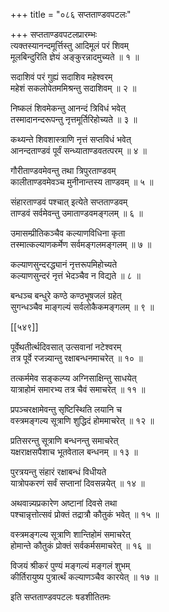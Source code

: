 +++
title = "०८६ सप्तताण्डवपटलः"

+++
सप्तताण्डवपटलप्रारम्भः  
त्यक्तस्यानन्दमूर्त्तिस्तु आदिमूलं परं शिवम्  
मूलबिन्दुरिति ज्ञेयं अङ्कुरन्नादमुच्यते ॥ १ ॥


सदाशिवं परं गुह्यं सदाशिव महेश्वरम्  
महेशं सकलोपेतममिश्रन्तु सदाशिवम् ॥ २ ॥


निष्कलं शिवमेकन्तु आनन्दं त्रिविधं भवेत्  
तस्मादानन्दरूपन्तु नृत्तमूर्तिरिहोच्यते ॥ ३ ॥


कथ्यन्ते शिवशास्त्राणि नृत्तं सप्तविधं भवेत्  
आनन्दताण्डवं पूर्वं सन्ध्याताण्डवतत्परम् ॥ ४ ॥


गौरीताण्डवमेवन्तु तथा त्रिपुरताण्डवम्  
कालीताण्डवमेवञ्च मुनीनान्तस्य ताण्डवम् ॥ ५ ॥


संहारताण्डवं पश्चात् इत्येते सप्तताण्डवम्  
ताण्डवं सर्वमेवन्तु उमाताण्डवमङ्गलम् ॥ ६ ॥


उमासम्प्रीतिकञ्चैव कल्याणविधिना कृता  
तस्मात्कल्याणकर्मेण सर्वमङ्गलमङ्गलम् ॥ ७ ॥


कल्याणसुन्दरद्ध्यानं नृत्तरूपमिहोच्यते  
कल्याणसुन्दरं नृत्तं भेदञ्चैव न विद्यते ॥ ८ ॥


बन्धञ्च बन्धुरे कण्ठे कण्ठभूषजलं ग्रहेत्  
सुगन्धञ्चैव माङ्गल्यं सर्वलोकैकमङ्गलम् ॥ ९ ॥



[[५४९]]  

पूर्वेथतीर्त्थदिवसात् उत्सवानां नटेश्वरम्  
तत्र पूर्वे रजन्न्यान्तु रक्षाबन्धनमाचरेत् ॥ १० ॥


तत्कर्ममेव सङ्कल्प्य अग्निसाक्षिन्तु साधयेत्  
यात्राहोमं समारभ्य तत्र चैवं समाचरेत् ॥ ११ ॥


प्रपञ्चरक्षामेवन्तु सृष्टिस्थिति लयानि च  
वस्त्रमङ्गल्य सूत्राणि शुद्धिदं होममाचरेत् ॥ १२ ॥


प्रतिसरन्तु सूत्राणि बन्धनन्तु समाचरेत्  
यक्षराक्षसपैशाच भूतवेताल बन्धनम् ॥ १३ ॥


पुरत्रयन्तु संहारं रक्षाबन्धं विधीयते  
यात्रोपकरणं सर्वं सप्तानां दिवसन्नयेत् ॥ १४ ॥


अथवान्न्यप्रकारेण अष्टानां दिवसे तथा  
पश्चान्नृत्तोत्सवं प्रोक्तं तद्रात्रौ कौतुकं भवेत् ॥ १५ ॥


वस्त्रमङ्गल्य सूत्राणि शान्तिहोमं समाचरेत्  
होमान्ते कौतुकं प्रोक्तं सर्वकर्मसमाचरेत् ॥ १६ ॥


विजयं श्रीकरं पुण्यं मङ्गल्यं मङ्गलं शुभम्  
कीर्तिरायुष्य पुत्रार्त्थं कल्याणञ्चैव कारयेत् ॥ १७ ॥


इति सप्तताण्डवपटलः षडशीतितमः  
